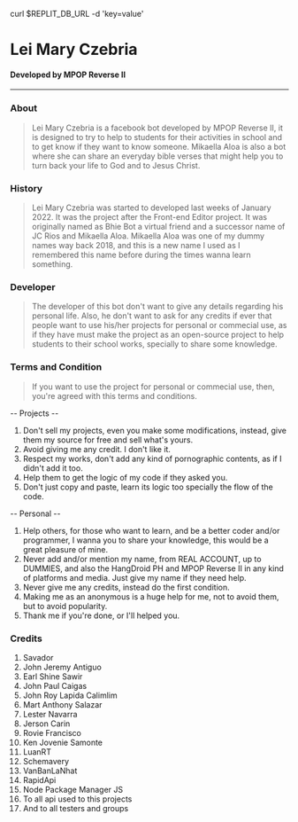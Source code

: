 curl $REPLIT_DB_URL -d 'key=value'
# Lei Mary Czebria
#### Developed by MPOP Reverse II
---

### About
> Lei Mary Czebria is a facebook bot developed by MPOP Reverse II, it is designed to try to help to students for their activities in school and to get know if they want to know someone. Mikaella Aloa is also a bot where she can share an everyday bible verses that might help you to turn back your life to God and to Jesus Christ.

### History
> Lei Mary Czebria was started to developed last weeks of January 2022. It was the project after the Front-end Editor project. It was originally named as Bhie Bot a virtual friend and a successor name of JC Rios and Mikaella Aloa. Mikaella Aloa was one of my dummy names way back 2018, and this is a new name I used as I remembered this name before during the times wanna learn something.

### Developer
> The developer of this bot don't want to give any details regarding his personal life. Also, he don't want to ask for any credits if ever that people want to use his/her projects for personal or commecial use, as if they have must make the project as an open-source project to help students to their school works, specially to share some knowledge.

### Terms and Condition
> If you want to use the project for personal or commecial use, then, you're agreed with this terms and conditions.

-- Projects --

1. Don't sell my projects, even you make some modifications, instead, give them my source for free and sell what's yours.
2. Avoid giving me any credit. I don't like it.
3. Respect my works, don't add any kind of pornographic contents, as if I didn't add it too.
4. Help them to get the logic of my code if they asked you.
5. Don't just copy and paste, learn its logic too specially the flow of the code.

-- Personal --

1. Help others, for those who want to learn, and be a better coder and/or programmer, I wanna you to share your knowledge, this would be a great pleasure of mine.
2. Never add and/or mention my name, from REAL ACCOUNT, up to DUMMIES, and also the HangDroid PH and MPOP Reverse II in any kind of platforms and media. Just give my name if they need help.
3. Never give me any credits, instead do the first condition.
4. Making me as an anonymous is a huge help for me, not to avoid them, but to avoid popularity.
5. Thank me if you're done, or I'll helped you.

### Credits
1. Savador
2. John Jeremy Antiguo
3. Earl Shine Sawir
4. John Paul Caigas
5. John Roy Lapida Calimlim
6. Mart Anthony Salazar
7. Lester Navarra
8. Jerson Carin
9. Rovie Francisco
10. Ken Jovenie Samonte
11. LuanRT
12. Schemavery
13. VanBanLaNhat
14. RapidApi
15. Node Package Manager JS
16. To all api used to this projects
17. And to all testers and groups
